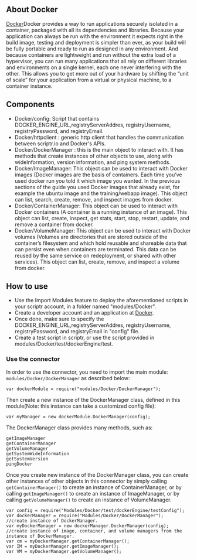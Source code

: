 ## About Docker

[Docker](https://hub.docker.com/)Docker provides a way to run applications securely isolated in a container, packaged with all its dependencies and libraries. Because your application can always be run with the environment it expects right in the build image, testing and deployment is simpler than ever, as your build will be fully portable and ready to run as designed in any environment. And because containers are lightweight and run without the extra load of a hypervisor, you can run many applications that all rely on different libraries and environments on a single kernel, each one never interfering with the other. This allows you to get more out of your hardware by shifting the “unit of scale” for your application from a virtual or physical machine, to a container instance.



## Components
- Docker/config: Script that contains DOCKER_ENGINE_URL,registryServerAddres, registryUsername, registryPassword, and registryEmail.
- Docker/httpclient : generic http client that handles the communication between scriptr.io and Docker's APIs.
- Docker/DockerManager : this is the main object to interact with. It has methods that create instances of other objects to use, along with wideInformation, version information, and ping system methods.
- Docker/ImageManager: This object can be used to interact with Docker images (Docker images are the basis of containers. Each time you’ve used docker run you told it which image you wanted. In the previous sections of the guide you used Docker images that already exist, for example the ubuntu image and the training/webapp image). This object can list, search, create, remove, and inspect images from docker.
- Docker/ContainerManager: This object can be used to interact with Docker containers (A container is a running instance of an image). This object can list, create, inspect, get stats, start, stop,	restart, update, and remove a container from docker.
- Docker/VolumeManager: This object can be used to interact with Docker volumes (Volumes are directories that are stored outside of the container’s filesystem and which hold reusable and shareable data that can persist even when containers are terminated. This data can be reused by the same service on redeployment, or shared with other services). This object can list, create, remove, and inspect a volume from docker.

## How to use
- Use the Import Modules feature to deploy the aforementioned scripts in your scriptr account, in a folder named "modules/Docker".
- Create a developer account and an application at [Docker](https://hub.docker.com/).
- Once done, make sure to specify the DOCKER_ENGINE_URL,registryServerAddres, registryUsername, registryPassword, and registryEmail in "config" file.
- Create a test script in scriptr, or use the script provided in modules/Docker/test/dockerEngine/test. 


### Use the connector

In order to use the connector, you need to import the main module: ```modules/Docker/DockerManager``` as described below:
```
var dockerModule = require("modules/Docker/DockerManager");
```
Then create a new instance of the DockerManager class, defined in this module(Note: this instance can take a customized config file):
```
var myManager = new dockerModule.DockerManager(config);
```
The DockerManager class provides many methods, such as:
```
getImageManager
getContainerManager
getVolumeManager
getSystemWideInformation
getSystemVersion
pingDocker

```
Once you create new instance of the DockerManager class, you can create other instances of other objects in this connector by simply calling ```getContainerManager()``` to create an instance of ContainerManager, or by calling ```getImageManager()``` to create an instance of ImageManager, or by calling ```getVolumeManager()``` to create an instance of VolumeManager.
```
var config = require("Modules/Docker/test/dockerEngine/testConfig");
var dockerManager = require("Modules/Docker/DockerManager");
//create instance of DockerManager.
var myDockerManager = new dockerManager.DockerManager(config);
//create instance of image, container, and volume managers from the instance of DockerManager.
var cm = myDockerManager.getContainerManager();
var IM = myDockerManager.getImageManager();
var VM = myDockerManager.getVolumeManager();
```

